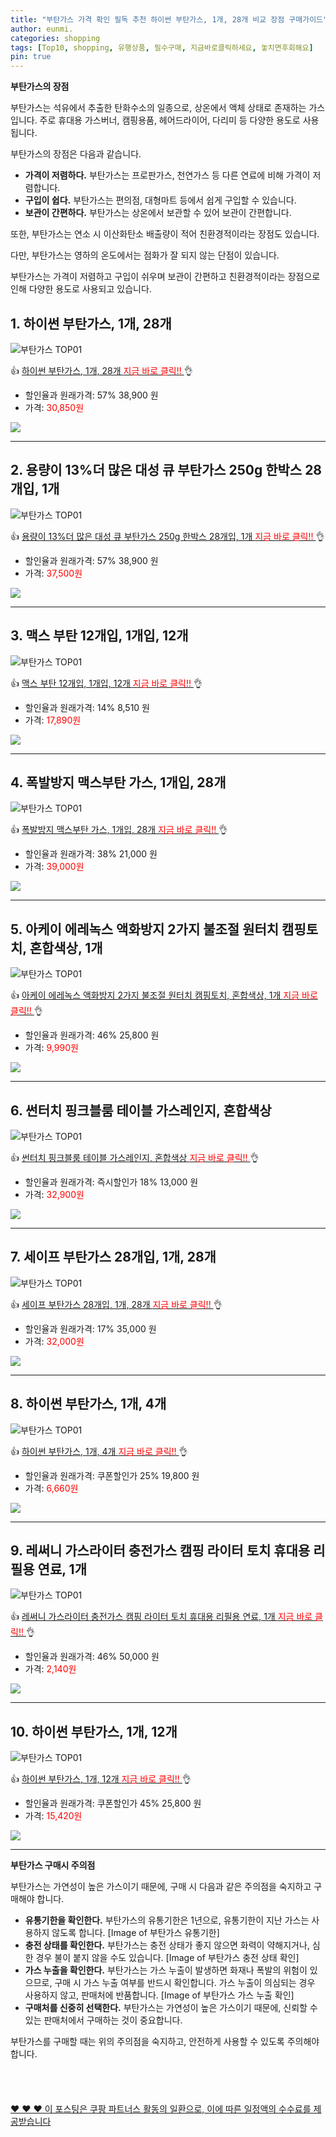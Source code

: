 ```yaml
---
title: "부탄가스 가격 확인 필독 추천 하이썬 부탄가스, 1개, 28개 비교 장점 구매가이드"
author: eunmi.
categories: shopping
tags: [Top10, shopping, 유행상품, 필수구매, 지금바로클릭하세요, 놓치면후회해요]
pin: true
---
```

**부탄가스의 장점**

부탄가스는 석유에서 추출한 탄화수소의 일종으로, 상온에서 액체 상태로 존재하는 가스입니다. 주로 휴대용 가스버너, 캠핑용품, 헤어드라이어, 다리미 등 다양한 용도로 사용됩니다.

부탄가스의 장점은 다음과 같습니다.

* **가격이 저렴하다.** 부탄가스는 프로판가스, 천연가스 등 다른 연료에 비해 가격이 저렴합니다.
* **구입이 쉽다.** 부탄가스는 편의점, 대형마트 등에서 쉽게 구입할 수 있습니다.
* **보관이 간편하다.** 부탄가스는 상온에서 보관할 수 있어 보관이 간편합니다.

또한, 부탄가스는 연소 시 이산화탄소 배출량이 적어 친환경적이라는 장점도 있습니다.

다만, 부탄가스는 영하의 온도에서는 점화가 잘 되지 않는 단점이 있습니다.

부탄가스는 가격이 저렴하고 구입이 쉬우며 보관이 간편하고 친환경적이라는 장점으로 인해 다양한 용도로 사용되고 있습니다.

   

## 1. 하이썬 부탄가스, 1개, 28개

![부탄가스 TOP01](https:https://img1a.coupangcdn.com/image/coupang/list/adultProduct_plp.png)


👍 [하이썬 부탄가스, 1개, 28개 <font color=red> 지금 바로 클릭!! </font> ](https://link.coupang.com/re/AFFSDP?lptag=AF3617701&subid=GithubCoopas&pageKey=6872244508&traceid=V0-153&itemId=16444173627&vendorItemId=74686329574) 👌 


- 할인율과 원래가격: 57%  38,900   원
- 가격: <span style='color:red'>30,850원</span>

[![](/discount_price.png)](https://link.coupang.com/re/AFFSDP?lptag=AF3617701&subid=GithubCoopas&pageKey=6872244508&traceid=V0-153&itemId=16444173627&vendorItemId=74686329574)

---


   

## 2. 용량이 13%더 많은 대성 큐 부탄가스 250g 한박스 28개입, 1개

![부탄가스 TOP01](https:https://img1a.coupangcdn.com/image/coupang/list/adultProduct_plp.png)


👍 [용량이 13%더 많은 대성 큐 부탄가스 250g 한박스 28개입, 1개 <font color=red> 지금 바로 클릭!! </font> ](https://link.coupang.com/re/AFFSDP?lptag=AF3617701&subid=GithubCoopas&pageKey=7702250809&traceid=V0-153&itemId=20625145748&vendorItemId=87724524489) 👌 


- 할인율과 원래가격: 57%  38,900   원
- 가격: <span style='color:red'>37,500원</span>

[![](/discount_price.png)](https://link.coupang.com/re/AFFSDP?lptag=AF3617701&subid=GithubCoopas&pageKey=7702250809&traceid=V0-153&itemId=20625145748&vendorItemId=87724524489)

---


   

## 3. 맥스 부탄 12개입, 1개입, 12개

![부탄가스 TOP01](https:https://img1a.coupangcdn.com/image/coupang/list/adultProduct_plp.png)


👍 [맥스 부탄 12개입, 1개입, 12개 <font color=red> 지금 바로 클릭!! </font> ](https://link.coupang.com/re/AFFSDP?lptag=AF3617701&subid=GithubCoopas&pageKey=5017756062&traceid=V0-153&itemId=6725323861&vendorItemId=86786671342) 👌 


- 할인율과 원래가격: 14%  8,510   원
- 가격: <span style='color:red'>17,890원</span>

[![](/discount_price.png)](https://link.coupang.com/re/AFFSDP?lptag=AF3617701&subid=GithubCoopas&pageKey=5017756062&traceid=V0-153&itemId=6725323861&vendorItemId=86786671342)

---


   

## 4. 폭발방지 맥스부탄 가스, 1개입, 28개

![부탄가스 TOP01](https:https://img1a.coupangcdn.com/image/coupang/list/adultProduct_plp.png)


👍 [폭발방지 맥스부탄 가스, 1개입, 28개 <font color=red> 지금 바로 클릭!! </font> ](https://link.coupang.com/re/AFFSDP?lptag=AF3617701&subid=GithubCoopas&pageKey=5017756062&traceid=V0-153&itemId=10569223&vendorItemId=87479957796) 👌 


- 할인율과 원래가격: 38%  21,000   원
- 가격: <span style='color:red'>39,000원</span>

[![](/discount_price.png)](https://link.coupang.com/re/AFFSDP?lptag=AF3617701&subid=GithubCoopas&pageKey=5017756062&traceid=V0-153&itemId=10569223&vendorItemId=87479957796)

---


   

## 5. 아케이 에레녹스 액화방지 2가지 불조절 원터치 캠핑토치, 혼합색상, 1개

![부탄가스 TOP01](https://thumbnail7.coupangcdn.com/thumbnails/remote/230x230ex/image/rs_quotation_api/alm2nxvn/8b54cf2a1bc44238843b8b6b52b34ddf.jpg)


👍 [아케이 에레녹스 액화방지 2가지 불조절 원터치 캠핑토치, 혼합색상, 1개 <font color=red> 지금 바로 클릭!! </font> ](https://link.coupang.com/re/AFFSDP?lptag=AF3617701&subid=GithubCoopas&pageKey=7619491701&traceid=V0-153&itemId=20197869320&vendorItemId=87288724435) 👌 


- 할인율과 원래가격: 46%  25,800   원
- 가격: <span style='color:red'>9,990원</span>

[![](/discount_price.png)](https://link.coupang.com/re/AFFSDP?lptag=AF3617701&subid=GithubCoopas&pageKey=7619491701&traceid=V0-153&itemId=20197869320&vendorItemId=87288724435)

---


   

## 6. 썬터치 핑크블룸 테이블 가스레인지, 혼합색상

![부탄가스 TOP01](https://thumbnail9.coupangcdn.com/thumbnails/remote/230x230ex/image/rs_quotation_api/vlefx0u6/cc5c4ad7188e4d1fafc41dff2733068c.jpg)


👍 [썬터치 핑크블룸 테이블 가스레인지, 혼합색상 <font color=red> 지금 바로 클릭!! </font> ](https://link.coupang.com/re/AFFSDP?lptag=AF3617701&subid=GithubCoopas&pageKey=7134129913&traceid=V0-153&itemId=17896302816&vendorItemId=85059172863) 👌 


- 할인율과 원래가격: 즉시할인가 18%  13,000   원
- 가격: <span style='color:red'>32,900원</span>

[![](/discount_price.png)](https://link.coupang.com/re/AFFSDP?lptag=AF3617701&subid=GithubCoopas&pageKey=7134129913&traceid=V0-153&itemId=17896302816&vendorItemId=85059172863)

---


   

## 7. 세이프 부탄가스 28개입, 1개, 28개

![부탄가스 TOP01](https:https://img1a.coupangcdn.com/image/coupang/list/adultProduct_plp.png)


👍 [세이프 부탄가스 28개입, 1개, 28개 <font color=red> 지금 바로 클릭!! </font> ](https://link.coupang.com/re/AFFSDP?lptag=AF3617701&subid=GithubCoopas&pageKey=6283663529&traceid=V0-153&itemId=76012404&vendorItemId=3223742777) 👌 


- 할인율과 원래가격: 17%  35,000   원
- 가격: <span style='color:red'>32,000원</span>

[![](/discount_price.png)](https://link.coupang.com/re/AFFSDP?lptag=AF3617701&subid=GithubCoopas&pageKey=6283663529&traceid=V0-153&itemId=76012404&vendorItemId=3223742777)

---


   

## 8. 하이썬 부탄가스, 1개, 4개

![부탄가스 TOP01](https:https://img1a.coupangcdn.com/image/coupang/list/adultProduct_plp.png)


👍 [하이썬 부탄가스, 1개, 4개 <font color=red> 지금 바로 클릭!! </font> ](https://link.coupang.com/re/AFFSDP?lptag=AF3617701&subid=GithubCoopas&pageKey=6872244508&traceid=V0-153&itemId=15374481712&vendorItemId=87724477753) 👌 


- 할인율과 원래가격: 쿠폰할인가 25%  19,800   원
- 가격: <span style='color:red'>6,660원</span>

[![](/discount_price.png)](https://link.coupang.com/re/AFFSDP?lptag=AF3617701&subid=GithubCoopas&pageKey=6872244508&traceid=V0-153&itemId=15374481712&vendorItemId=87724477753)

---


   

## 9. 레써니 가스라이터 충전가스 캠핑 라이터 토치 휴대용 리필용 연료, 1개

![부탄가스 TOP01](https:https://img1a.coupangcdn.com/image/coupang/list/adultProduct_plp.png)


👍 [레써니 가스라이터 충전가스 캠핑 라이터 토치 휴대용 리필용 연료, 1개 <font color=red> 지금 바로 클릭!! </font> ](https://link.coupang.com/re/AFFSDP?lptag=AF3617701&subid=GithubCoopas&pageKey=7637534730&traceid=V0-153&itemId=20284368849&vendorItemId=87370810329) 👌 


- 할인율과 원래가격: 46%  50,000   원
- 가격: <span style='color:red'>2,140원</span>

[![](/discount_price.png)](https://link.coupang.com/re/AFFSDP?lptag=AF3617701&subid=GithubCoopas&pageKey=7637534730&traceid=V0-153&itemId=20284368849&vendorItemId=87370810329)

---


   

## 10. 하이썬 부탄가스, 1개, 12개

![부탄가스 TOP01](https:https://img1a.coupangcdn.com/image/coupang/list/adultProduct_plp.png)


👍 [하이썬 부탄가스, 1개, 12개 <font color=red> 지금 바로 클릭!! </font> ](https://link.coupang.com/re/AFFSDP?lptag=AF3617701&subid=GithubCoopas&pageKey=6872244508&traceid=V0-153&itemId=490027105&vendorItemId=87724477772) 👌 


- 할인율과 원래가격: 쿠폰할인가 45%  25,800   원
- 가격: <span style='color:red'>15,420원</span>

[![](/discount_price.png)](https://link.coupang.com/re/AFFSDP?lptag=AF3617701&subid=GithubCoopas&pageKey=6872244508&traceid=V0-153&itemId=490027105&vendorItemId=87724477772)

---
**부탄가스 구매시 주의점**

부탄가스는 가연성이 높은 가스이기 때문에, 구매 시 다음과 같은 주의점을 숙지하고 구매해야 합니다.

* **유통기한을 확인한다.** 부탄가스의 유통기한은 1년으로, 유통기한이 지난 가스는 사용하지 않도록 합니다.
[Image of 부탄가스 유통기한]
* **충전 상태를 확인한다.** 부탄가스는 충전 상태가 좋지 않으면 화력이 약해지거나, 심한 경우 불이 붙지 않을 수도 있습니다.
[Image of 부탄가스 충전 상태 확인]
* **가스 누출을 확인한다.** 부탄가스는 가스 누출이 발생하면 화재나 폭발의 위험이 있으므로, 구매 시 가스 누출 여부를 반드시 확인합니다. 가스 누출이 의심되는 경우 사용하지 않고, 판매처에 반품합니다.
[Image of 부탄가스 가스 누출 확인]
* **구매처를 신중히 선택한다.** 부탄가스는 가연성이 높은 가스이기 때문에, 신뢰할 수 있는 판매처에서 구매하는 것이 중요합니다.

부탄가스를 구매할 때는 위의 주의점을 숙지하고, 안전하게 사용할 수 있도록 주의해야 합니다.<br><br><br><br><br> [ ❤ ❤ ❤ 이 포스팅은 쿠팡 파트너스 활동의 일환으로, 이에 따른 일정액의 수수료를 제공받습니다](https://link.coupang.com/a/bcEFyh)
